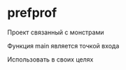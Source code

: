 # prefprof

Проект связанный с монстрами

Функция main является точкой входа

Использовать в своих целях
